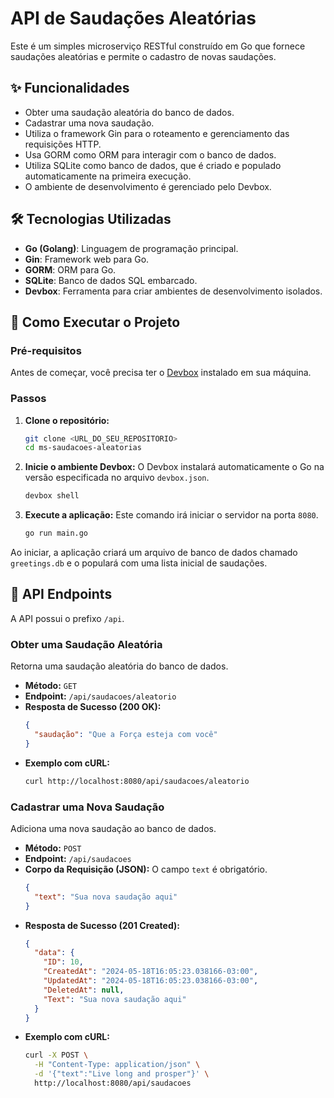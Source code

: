 # API de Saudações Aleatórias

Este é um simples microserviço RESTful construído em Go que fornece saudações aleatórias e permite o cadastro de novas saudações.

## ✨ Funcionalidades

  * Obter uma saudação aleatória do banco de dados.
  * Cadastrar uma nova saudação.
  * Utiliza o framework Gin para o roteamento e gerenciamento das requisições HTTP.
  * Usa GORM como ORM para interagir com o banco de dados.
  * Utiliza SQLite como banco de dados, que é criado e populado automaticamente na primeira execução.
  * O ambiente de desenvolvimento é gerenciado pelo Devbox.

## 🛠️ Tecnologias Utilizadas

  * **Go (Golang)**: Linguagem de programação principal.
  * **Gin**: Framework web para Go.
  * **GORM**: ORM para Go.
  * **SQLite**: Banco de dados SQL embarcado.
  * **Devbox**: Ferramenta para criar ambientes de desenvolvimento isolados.

## 🚀 Como Executar o Projeto

### Pré-requisitos

Antes de começar, você precisa ter o [Devbox](https://www.google.com/search?q=https://www.jetify.com/devbox/docs/installing-devbox/) instalado em sua máquina.

### Passos

1.  **Clone o repositório:**

    ```bash
    git clone <URL_DO_SEU_REPOSITORIO>
    cd ms-saudacoes-aleatorias
    ```

2.  **Inicie o ambiente Devbox:**
    O Devbox instalará automaticamente o Go na versão especificada no arquivo `devbox.json`.

    ```bash
    devbox shell
    ```

3.  **Execute a aplicação:**
    Este comando irá iniciar o servidor na porta `8080`.

    ```bash
    go run main.go
    ```

Ao iniciar, a aplicação criará um arquivo de banco de dados chamado `greetings.db` e o populará com uma lista inicial de saudações.

## 📖 API Endpoints

A API possui o prefixo `/api`.

### Obter uma Saudação Aleatória

Retorna uma saudação aleatória do banco de dados.

  * **Método:** `GET`
  * **Endpoint:** `/api/saudacoes/aleatorio`
  * **Resposta de Sucesso (200 OK):**
    ```json
    {
      "saudação": "Que a Força esteja com você"
    }
    ```
  * **Exemplo com cURL:**
    ```bash
    curl http://localhost:8080/api/saudacoes/aleatorio
    ```

### Cadastrar uma Nova Saudação

Adiciona uma nova saudação ao banco de dados.

  * **Método:** `POST`
  * **Endpoint:** `/api/saudacoes`
  * **Corpo da Requisição (JSON):**
    O campo `text` é obrigatório.
    ```json
    {
      "text": "Sua nova saudação aqui"
    }
    ```
  * **Resposta de Sucesso (201 Created):**
    ```json
    {
      "data": {
        "ID": 10,
        "CreatedAt": "2024-05-18T16:05:23.038166-03:00",
        "UpdatedAt": "2024-05-18T16:05:23.038166-03:00",
        "DeletedAt": null,
        "Text": "Sua nova saudação aqui"
      }
    }
    ```
  * **Exemplo com cURL:**
    ```bash
    curl -X POST \
      -H "Content-Type: application/json" \
      -d '{"text":"Live long and prosper"}' \
      http://localhost:8080/api/saudacoes
    ```
